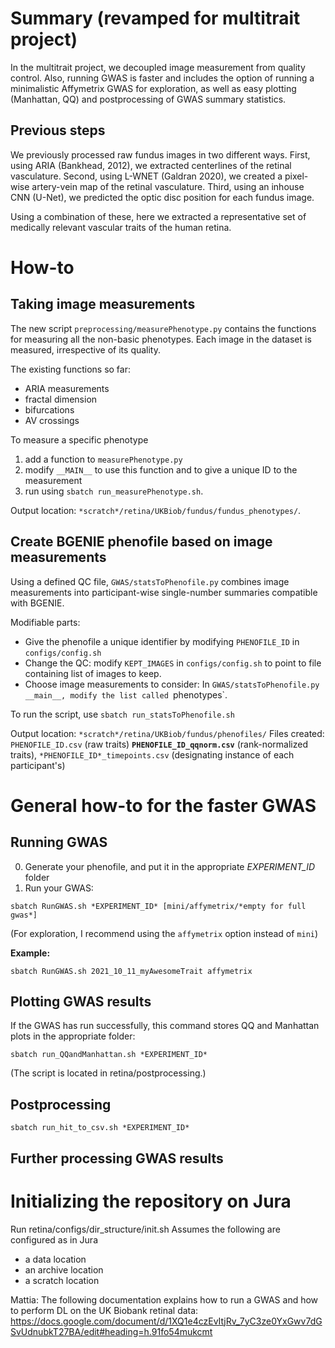 # Summary (revamped for multitrait project)
In the multitrait project, we decoupled image measurement from quality control. Also, running GWAS is faster and includes the option of running a minimalistic Affymetrix GWAS for exploration, as well as easy plotting (Manhattan, QQ) and postprocessing of GWAS summary statistics.

## Previous steps
We previously processed raw fundus images in two different ways. First, using ARIA (Bankhead, 2012), we extracted centerlines of the retinal vasculature. Second, using L-WNET (Galdran 2020), we created a pixel-wise artery-vein map of the retinal vasculature. Third, using an inhouse CNN (U-Net), we predicted the optic disc position for each fundus image.

Using a combination of these, here we extracted a representative set of medically relevant vascular traits of the human retina.

# How-to

## Taking image measurements
The new script `preprocessing/measurePhenotype.py` contains the functions for measuring all the non-basic phenotypes. Each image in the dataset is measured, irrespective of its quality.

The existing functions so far:
* ARIA measurements
* fractal dimension
* bifurcations
* AV crossings

To measure a specific phenotype
1) add a function to `measurePhenotype.py`
2) modify `__MAIN__` to use this function and to give a unique ID to the measurement
3) run using `sbatch run_measurePhenotype.sh`.

Output location: `*scratch*/retina/UKBiob/fundus/fundus_phenotypes/`.

## Create BGENIE phenofile based on image measurements
Using a defined QC file, `GWAS/statsToPhenofile.py` combines image measurements into participant-wise single-number summaries compatible with BGENIE.

Modifiable parts:
* Give the phenofile a unique identifier by modifying `PHENOFILE_ID` in `configs/config.sh`
* Change the QC: modify `KEPT_IMAGES` in `configs/config.sh` to point to file containing list of images to keep.
* Choose image measurements to consider: In `GWAS/statsToPhenofile.py` `__main__, modify the list called `phenotypes`.

To run the script, use `sbatch run_statsToPhenofile.sh`

Output location: `*scratch*/retina/UKBiob/fundus/phenofiles/`
Files created: `PHENOFILE_ID.csv` (raw traits) **`PHENOFILE_ID_qqnorm.csv`** (rank-normalized traits), `*PHENOFILE_ID*_timepoints.csv` (designating instance of each participant's)



# General how-to for the faster GWAS
## Running GWAS
0) Generate your phenofile, and put it in the appropriate *EXPERIMENT_ID* folder
1) Run your GWAS:

`sbatch RunGWAS.sh *EXPERIMENT_ID* [mini/affymetrix/*empty for full gwas*]`

(For exploration, I recommend using the `affymetrix` option instead of `mini`)

**Example:**

`sbatch RunGWAS.sh 2021_10_11_myAwesomeTrait affymetrix`

## Plotting GWAS results
If the GWAS has run successfully, this command stores QQ and Manhattan plots in the appropriate folder:

`sbatch run_QQandManhattan.sh *EXPERIMENT_ID*`

(The script is located in retina/postprocessing.)

## Postprocessing

`sbatch run_hit_to_csv.sh *EXPERIMENT_ID*`

## Further processing GWAS results

# Initializing the repository on Jura

Run retina/configs/dir_structure/init.sh
  Assumes the following are configured as in Jura
  - a data location
  - an archive location
  - a scratch location

Mattia: The following documentation explains how to run a GWAS and how to perform DL on the UK Biobank retinal data:
https://docs.google.com/document/d/1XQ1e4czEvItjRv_7yC3ze0YxGwv7dGSvUdnubkT27BA/edit#heading=h.91fo54mukcmt
